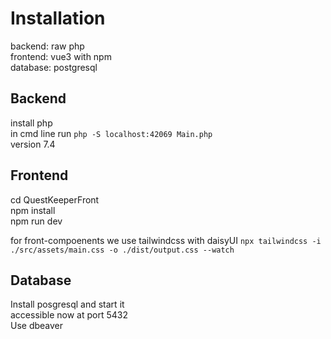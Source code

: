 # Installation

backend: raw php  
frontend: vue3 with npm  
database: postgresql  

## Backend

install php  
in cmd line run `php -S localhost:42069 Main.php`  
version 7.4 

## Frontend

cd QuestKeeperFront  
npm install  
npm run dev

for front-compoenents we use tailwindcss with daisyUI
`npx tailwindcss -i ./src/assets/main.css -o ./dist/output.css --watch`


## Database

Install posgresql and start it  
accessible now at port 5432  
Use dbeaver  
